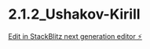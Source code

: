 # 2.1.2_Ushakov-Kirill

[Edit in StackBlitz next generation editor ⚡️](https://stackblitz.com/~/github.com/Ushakov341/2.1.2_Ushakov-Kirill)